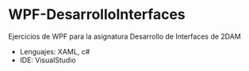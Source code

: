 # WPF-DesarrolloInterfaces
Ejercicios de WPF para la asignatura Desarrollo de Interfaces de 2DAM

* Lenguajes: XAML, c#
* IDE: VisualStudio